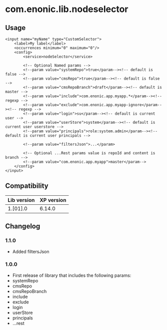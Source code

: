 # com.enonic.lib.nodeselector

## Usage

	<input name="myName" type="CustomSelector">
		<label>My label</label>
		<occurrences minimum="0" maximum="0"/>
		<config>
			<service>nodeSelector</service>

			<!-- Optional Named params -->
			<!--param value="systemRepo">true</param--><!-- default is false -->
			<!--param value="cmsRepo">true</param--><!-- default is false -->
			<!--param value="cmsRepoBranch">draft</param--><!-- default is master -->
			<!--param value="include">com.enonic.app.myapp.*</param--><!-- regexp -->
			<!--param value="exclude">com.enonic.app.myapp-ignore</param--><!-- regexp -->
			<!--param value="login">su</param--><!-- default is current user -->
			<!--param value="userStore">system</param--><!-- default is current user userstore -->
			<!--param value="principals">role:system.admin</param--><!-- default is current user principals -->

			<!--param value="filtersJson">...</param>

			<!-- Optional ...Rest params value is repoId and content is branch -->
			<!--param value="com.enonic.app.myapp">master</param-->
		</config>
	</input>

## Compatibility

| Lib version | XP version |
| ----------- | ---------- |
| 1.[01].0 | 6.14.0 |

## Changelog

### 1.1.0

* Added filtersJson

### 1.0.0

* First release of library that includes the following params:
* systemRepo
* cmsRepo
* cmsRepoBranch
* include
* exclude
* login
* userStore
* principals
* ...rest
